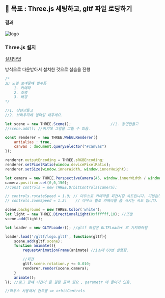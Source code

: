 ## 🔖 목표 : Three.js 세팅하고, gltf 파일 로딩하기

#### 결과
![logo](https://user-images.githubusercontent.com/55049159/178149204-6d6de703-475b-4623-830c-cf6e4aa0f138.gif)

### Three.js 설치 
<a href= "https://zeroco.tistory.com/117"> 설치방법 </a> <br>
<p> 방식으로 다운받아서 설치한 것으로 실습을 진행 </p>

```javascript
/*
3D 모델 보여줄떄 필수품
    1. 카메라
    2. 조명
    3. 배경 
*/

//1. 장면만들고
//2. 브라우저에 렌더링 해주세요.

let scene = new THREE.Scene();                  //1. 장면만들고
//scene.add(); //여기에 그림을 그릴 수 있음.

const renderer = new THREE.WebGLRenderer({
    antialias : true,
    canvas : document.querySelector("#canvas")
});

renderer.outputEncoding = THREE.sRGBEncoding;
renderer.setPixelRatio(window.devicePixelRatio);
renderer.setSize(window.innerWidth, window.innerHeight);

let camera = new THREE.PerspectiveCamera(45, window.innerWidth / window.innerHeight, 1, 10000 ); //PerspectiveCamera (원근법 O), OrthographicCamer (원근법 X)
camera.position.set(0,0,150);
//const controls = new THREE.OrbitControls(camera);

// controls.rotateSpeed = 1.0; // 마우스로 카메라를 회전시킬 속도입니다. 기본값(Float)은 1입니다.        
// controls.zoomSpeed = 1.2;    // 마우스 휠로 카메라를 줌 시키는 속도 입니다. 기본값(Float)은 1입니다.

scene.background = new THREE.Color('white');
let light = new THREE.DirectionalLight(0xffffff,10); //조명 
scene.add(light);

let loader = new GLTFLoader(); //gltf 파일은 GLTFLoader 로 가져와야됨

loader.load('/gltf/logo.gltf', function(gltf){
    scene.add(gltf.scene);
    function animate(){
        requestAnimationFrame(animate) //1초에 60번 실행됨.

        //회전
        gltf.scene.rotation.y += 0.010;
        renderer.render(scene,camera);  
    }
    animate();
}); //로그 할떄 시간이 좀 걸림 콜백 필요 , parametr 에 들어가 있음. 

//마우스 사용해서 컨트롤 => orbitControls

```
